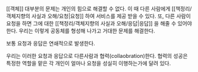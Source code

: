 [[객체]]
대부분의 문제는 개인의 힘으로 해결할 수 없다.
이 때 다른 사람에게 [[책정리/객체지향의 사실과 오해/요청|요청]] 하여 서비스를 제공 받을 수 있다.
또, 다른 사람이 요청을 하면 그에 대한 [[책정리/객체지향의 사실과 오해/응답|응답]] 을 해줄 수 있어야 한다.
우리는 이렇게 공동체를 형성해 나가고 거대한 문제를 해결한다.

보통 요청과 응답은 연쇄적으로 발생한다.

우리는 이러한 요청과 응답으로 다른사람과 협력(collaobration)한다.
협력의 성공은 특정한 역할을 맡은 각 개인이 얼마나 요청을 성실히 이행하는가에 달려 있다.

